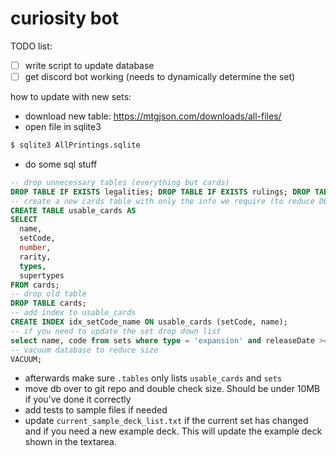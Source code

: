 # curiosity bot
TODO list: 
- [ ] write script to update database
- [ ] get discord bot working (needs to dynamically determine the set)

how to update with new sets: 
- download new table: https://mtgjson.com/downloads/all-files/
- open file in sqlite3
```bash
$ sqlite3 AllPrintings.sqlite
```
- do some sql stuff
```sql
-- drop unnecessary tables (everything but cards) 
DROP TABLE IF EXISTS legalities; DROP TABLE IF EXISTS rulings; DROP TABLE IF EXISTS foreign_data; DROP TABLE IF EXISTS meta; DROP TABLE IF EXISTS set_translations; DROP TABLE IF EXISTS tokens;
-- create a new cards table with only the info we require (to reduce DB size)
CREATE TABLE usable_cards AS 
SELECT 
  name,
  setCode,
  number,
  rarity,
  types,
  supertypes
FROM cards;
-- drop old table
DROP TABLE cards; 
-- add index to usable_cards
CREATE INDEX idx_setCode_name ON usable_cards (setCode, name);
-- if you need to update the set drop down list
select name, code from sets where type = 'expansion' and releaseDate >= '2019-01-01' order by releaseDate desc;
-- vacuum database to reduce size
VACUUM;
```
- afterwards make sure `.tables` only lists `usable_cards` and `sets`
- move db over to git repo and double check size. Should be under 10MB if you've done it correctly
- add tests to sample files if needed
- update `current_sample_deck_list.txt` if the current set has changed and if you need a new example deck. This will update the example deck shown in the textarea. 
